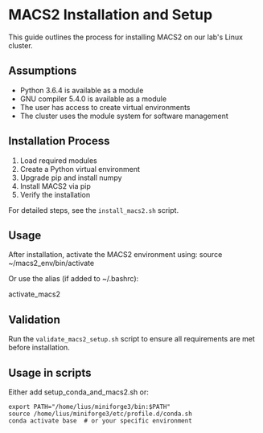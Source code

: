 # MACS2 Installation and Setup

This guide outlines the process for installing MACS2 on our lab's Linux cluster.

## Assumptions

- Python 3.6.4 is available as a module
- GNU compiler 5.4.0 is available as a module
- The user has access to create virtual environments
- The cluster uses the module system for software management

## Installation Process

1. Load required modules
2. Create a Python virtual environment
3. Upgrade pip and install numpy
4. Install MACS2 via pip
5. Verify the installation

For detailed steps, see the `install_macs2.sh` script.

## Usage

After installation, activate the MACS2 environment using:
source ~/macs2_env/bin/activate

Or use the alias (if added to ~/.bashrc):

activate_macs2

## Validation

Run the `validate_macs2_setup.sh` script to ensure all requirements are met before installation.

## Usage in scripts
Either add setup_conda_and_macs2.sh or:
```{bash}
export PATH="/home/lius/miniforge3/bin:$PATH"
source /home/lius/miniforge3/etc/profile.d/conda.sh
conda activate base  # or your specific environment
```
